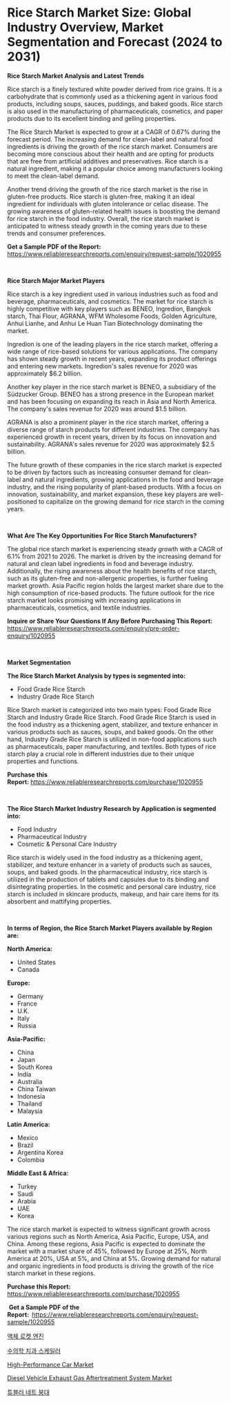 <p><h1>Rice Starch Market Size: Global Industry Overview, Market Segmentation and Forecast (2024 to 2031)</h1></p><p><strong>Rice Starch Market Analysis and Latest Trends</strong></p>
<p><p>Rice starch is a finely textured white powder derived from rice grains. It is a carbohydrate that is commonly used as a thickening agent in various food products, including soups, sauces, puddings, and baked goods. Rice starch is also used in the manufacturing of pharmaceuticals, cosmetics, and paper products due to its excellent binding and gelling properties.</p><p>The Rice Starch Market is expected to grow at a CAGR of 0.67% during the forecast period. The increasing demand for clean-label and natural food ingredients is driving the growth of the rice starch market. Consumers are becoming more conscious about their health and are opting for products that are free from artificial additives and preservatives. Rice starch is a natural ingredient, making it a popular choice among manufacturers looking to meet the clean-label demand.</p><p>Another trend driving the growth of the rice starch market is the rise in gluten-free products. Rice starch is gluten-free, making it an ideal ingredient for individuals with gluten intolerance or celiac disease. The growing awareness of gluten-related health issues is boosting the demand for rice starch in the food industry. Overall, the rice starch market is anticipated to witness steady growth in the coming years due to these trends and consumer preferences.</p></p>
<p><strong>Get a Sample PDF of the Report:&nbsp;</strong> <a href="https://www.reliableresearchreports.com/enquiry/request-sample/1020955">https://www.reliableresearchreports.com/enquiry/request-sample/1020955</a></p>
<p>&nbsp;</p>
<p><strong>Rice Starch Major Market Players</strong></p>
<p><p>Rice starch is a key ingredient used in various industries such as food and beverage, pharmaceuticals, and cosmetics. The market for rice starch is highly competitive with key players such as BENEO, Ingredion, Bangkok starch, Thai Flour, AGRANA, WFM Wholesome Foods, Golden Agriculture, Anhui Lianhe, and Anhui Le Huan Tian Biotechnology dominating the market.</p><p>Ingredion is one of the leading players in the rice starch market, offering a wide range of rice-based solutions for various applications. The company has shown steady growth in recent years, expanding its product offerings and entering new markets. Ingredion's sales revenue for 2020 was approximately $6.2 billion.</p><p>Another key player in the rice starch market is BENEO, a subsidiary of the Südzucker Group. BENEO has a strong presence in the European market and has been focusing on expanding its reach in Asia and North America. The company's sales revenue for 2020 was around $1.5 billion.</p><p>AGRANA is also a prominent player in the rice starch market, offering a diverse range of starch products for different industries. The company has experienced growth in recent years, driven by its focus on innovation and sustainability. AGRANA's sales revenue for 2020 was approximately $2.5 billion.</p><p>The future growth of these companies in the rice starch market is expected to be driven by factors such as increasing consumer demand for clean-label and natural ingredients, growing applications in the food and beverage industry, and the rising popularity of plant-based products. With a focus on innovation, sustainability, and market expansion, these key players are well-positioned to capitalize on the growing demand for rice starch in the coming years.</p></p>
<p>&nbsp;</p>
<p><strong>What Are The Key Opportunities For Rice Starch Manufacturers?</strong></p>
<p><p>The global rice starch market is experiencing steady growth with a CAGR of 6.1% from 2021 to 2026. The market is driven by the increasing demand for natural and clean label ingredients in food and beverage industry. Additionally, the rising awareness about the health benefits of rice starch, such as its gluten-free and non-allergenic properties, is further fueling market growth. Asia Pacific region holds the largest market share due to the high consumption of rice-based products. The future outlook for the rice starch market looks promising with increasing applications in pharmaceuticals, cosmetics, and textile industries.</p></p>
<p><strong>Inquire or Share Your Questions If Any Before Purchasing This Report:</strong> <a href="https://www.reliableresearchreports.com/enquiry/pre-order-enquiry/1020955">https://www.reliableresearchreports.com/enquiry/pre-order-enquiry/1020955</a></p>
<p>&nbsp;</p>
<p><strong>Market Segmentation</strong></p>
<p><strong>The Rice Starch Market Analysis by types is segmented into:</strong></p>
<p><ul><li>Food Grade Rice Starch</li><li>Industry Grade Rice Starch</li></ul></p>
<p><p>Rice Starch market is categorized into two main types: Food Grade Rice Starch and Industry Grade Rice Starch. Food Grade Rice Starch is used in the food industry as a thickening agent, stabilizer, and texture enhancer in various products such as sauces, soups, and baked goods. On the other hand, Industry Grade Rice Starch is utilized in non-food applications such as pharmaceuticals, paper manufacturing, and textiles. Both types of rice starch play a crucial role in different industries due to their unique properties and functions.</p></p>
<p><strong>Purchase this Report:&nbsp;</strong><a href="https://www.reliableresearchreports.com/purchase/1020955">https://www.reliableresearchreports.com/purchase/1020955</a></p>
<p>&nbsp;</p>
<p><strong>The Rice Starch Market Industry Research by Application is segmented into:</strong></p>
<p><ul><li>Food Industry</li><li>Pharmaceutical Industry</li><li>Cosmetic & Personal Care Industry</li></ul></p>
<p><p>Rice starch is widely used in the food industry as a thickening agent, stabilizer, and texture enhancer in a variety of products such as sauces, soups, and baked goods. In the pharmaceutical industry, rice starch is utilized in the production of tablets and capsules due to its binding and disintegrating properties. In the cosmetic and personal care industry, rice starch is included in skincare products, makeup, and hair care items for its absorbent and mattifying properties.</p></p>
<p>&nbsp;</p>
<p><strong>In terms of Region, the Rice Starch Market Players available by Region are:</strong></p>
<p>
    <p> <strong> North America: </strong>
        <ul>
            <li>United States</li>
            <li>Canada</li>
        </ul>
        </p> 
    <p> <strong> Europe: </strong>
        <ul>
            <li>Germany</li>
            <li>France</li>
            <li>U.K.</li>
            <li>Italy</li>
            <li>Russia</li>
        </ul>
        </p> 
    <p> <strong> Asia-Pacific: </strong>
        <ul>
            <li>China</li>
            <li>Japan</li>
            <li>South Korea</li>
            <li>India</li>
            <li>Australia</li>
            <li>China Taiwan</li>
            <li>Indonesia</li>
            <li>Thailand</li>
            <li>Malaysia</li>
        </ul>
        </p> 
    <p> <strong> Latin America: </strong>
        <ul>
            <li>Mexico</li>
            <li>Brazil</li>
            <li>Argentina Korea</li>
            <li>Colombia</li>
        </ul>
        </p> 
    <p> <strong> Middle East & Africa: </strong>
        <ul>
            <li>Turkey</li>
            <li>Saudi</li>
            <li>Arabia</li>
            <li>UAE</li>
            <li>Korea</li>
        </ul>
    </p>
    </p>
<p><p>The rice starch market is expected to witness significant growth across various regions such as North America, Asia Pacific, Europe, USA, and China. Among these regions, Asia Pacific is expected to dominate the market with a market share of 45%, followed by Europe at 25%, North America at 20%, USA at 5%, and China at 5%. Growing demand for natural and organic ingredients in food products is driving the growth of the rice starch market in these regions.</p></p>
<p><strong>Purchase this Report: </strong><a href="https://www.reliableresearchreports.com/purchase/1020955">https://www.reliableresearchreports.com/purchase/1020955</a></p>
<p>&nbsp;<strong>Get a Sample PDF of the Report:&nbsp;&nbsp;</strong><a href="https://www.reliableresearchreports.com/enquiry/request-sample/1020955">https://www.reliableresearchreports.com/enquiry/request-sample/1020955</a></p>
<p><strong></strong></p>
<p><p><a href="https://github.com/nuekbpymrrz5/Market-Research-Report-List-1/blob/main/330930916039.md">액체 로켓 엔진</a></p><p><a href="https://medium.com/@kellyclarkson42/%EC%88%98%EC%9D%98-%EC%B9%98%EA%B3%BC-%EC%8A%A4%EC%BC%80%EC%9D%BC%EB%9F%AC-%EC%8B%9C%EC%9E%A5-%EB%B3%B4%EA%B3%A0%EC%84%9C%EB%8A%94-%EC%9D%B4-%EC%8B%9C%EC%9E%A5%EC%9D%98-%EC%B5%9C%EC%8B%A0-%ED%8A%B8%EB%A0%8C%EB%93%9C%EC%99%80-%EC%84%B1%EC%9E%A5-%EA%B8%B0%ED%9A%8C%EB%A5%BC-%EB%B3%B4%EC%97%AC%EC%A4%8D%EB%8B%88%EB%8B%A4-f32f5dffa4b8">수의학 치과 스케일러</a></p><p><a href="https://issuu.com/reportprime-2/docs/high-performance-car-market-size-2030.pptx">High-Performance Car Market</a></p><p><a href="https://issuu.com/reportprime-2/docs/diesel-vehicle-exhaust-gas-aftertreatment-system-m">Diesel Vehicle Exhaust Gas Aftertreatment System Market</a></p><p><a href="https://medium.com/@chickenlegs8687/%ED%8A%9C%EB%B8%94%EB%9D%BC-%EB%84%B7-%EB%B0%B4%EB%93%9C%EC%A7%80-%EC%8B%9C%EC%9E%A5-%EB%B6%84%EC%84%9D-%EB%B0%8F-2024%EB%85%84%EB%B6%80%ED%84%B0-2031%EB%85%84%EA%B9%8C%EC%A7%80%EC%9D%98-%ED%81%AC%EA%B8%B0-%EC%98%88%EC%B8%A1-e9625205b0e0">튜블러 네트 붕대</a></p></p>